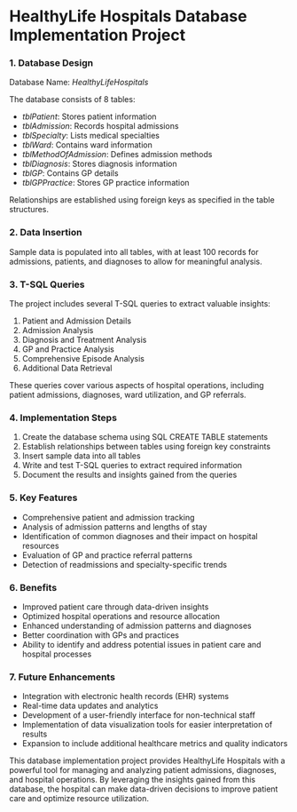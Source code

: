 # HealthyLife Hospitals Database Implementation Project

### 1. Database Design

Database Name: *HealthyLifeHospitals*

The database consists of 8 tables:

- *tblPatient*: Stores patient information
- *tblAdmission*: Records hospital admissions
- *tblSpecialty*: Lists medical specialties
- *tblWard*: Contains ward information
- *tblMethodOfAdmission*: Defines admission methods
- *tblDiagnosis*: Stores diagnosis information
- *tblGP*: Contains GP details
- *tblGPPractice*: Stores GP practice information

Relationships are established using foreign keys as specified in the table structures.

### 2. Data Insertion

Sample data is populated into all tables, with at least 100 records for admissions, patients, and diagnoses to allow for meaningful analysis.

### 3. T-SQL Queries

The project includes several T-SQL queries to extract valuable insights:

1. Patient and Admission Details
2. Admission Analysis
3. Diagnosis and Treatment Analysis
4. GP and Practice Analysis
5. Comprehensive Episode Analysis
6. Additional Data Retrieval

These queries cover various aspects of hospital operations, including patient admissions, diagnoses, ward utilization, and GP referrals.

### 4. Implementation Steps

1. Create the database schema using SQL CREATE TABLE statements
2. Establish relationships between tables using foreign key constraints
3. Insert sample data into all tables
4. Write and test T-SQL queries to extract required information
5. Document the results and insights gained from the queries

### 5. Key Features

- Comprehensive patient and admission tracking
- Analysis of admission patterns and lengths of stay
- Identification of common diagnoses and their impact on hospital resources
- Evaluation of GP and practice referral patterns
- Detection of readmissions and specialty-specific trends

### 6. Benefits

- Improved patient care through data-driven insights
- Optimized hospital operations and resource allocation
- Enhanced understanding of admission patterns and diagnoses
- Better coordination with GPs and practices
- Ability to identify and address potential issues in patient care and hospital processes

### 7. Future Enhancements

- Integration with electronic health records (EHR) systems
- Real-time data updates and analytics
- Development of a user-friendly interface for non-technical staff
- Implementation of data visualization tools for easier interpretation of results
- Expansion to include additional healthcare metrics and quality indicators

This database implementation project provides HealthyLife Hospitals with a powerful tool for managing and analyzing patient admissions, diagnoses, and hospital operations. By leveraging the insights gained from this database, the hospital can make data-driven decisions to improve patient care and optimize resource utilization.
